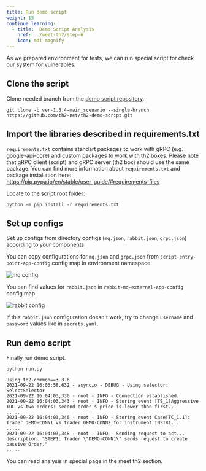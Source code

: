 ```yaml
---
title: Run demo script
weight: 15
continue_learning:
  - title:  Demo Script Analysis
    href: ../meet-th2/step-6
    icon: mdi-magnify
---
```


As we prepared environment for tests, we can run special script for check our system for vulnerables.

<!--more-->

## Clone the script

Clone needed branch from the [demo script repository](https://github.com/th2-net/th2-demo-script).  

```shell
git clone -b ver-1.5.4-main_scenario --single-branch https://github.com/th2-net/th2-demo-script.git
```

## Import the libraries described in requirements.txt

`requirements.txt` contains standart packages to work with gRPC (e.g. google-api-core) and custom packages to work
with th2 boxes. Please note that gRPC client (script) and gRPC server (th2 box) should use the same package.
You can find more information about `requirements.txt` and package installation
here: https://pip.pypa.io/en/stable/user_guide/#requirements-files

Locate to the script root folder:

```shell
python -m pip install -r requirements.txt
```

## Set up configs

Set up configs from directory configs (`mq.json`, `rabbit.json`, `grpc.json`) according to your components.

You can copy configurations for `mq.json` and `grpc.json` from `script-entry-point-app-config` config map in environment namespace. 

![mq config](/img/getting-started/demo-script/db-mq.png)


You can find values for `rabbit.json` in `rabbit-mq-external-app-config` config map.

![rabbit config](/img/getting-started/demo-script/db-rabbitmq.png)


<notice note >

If this `rabbit.json` configuration doesn't work, try to change `username`
and `password` values like in `secrets.yaml`.

</notice >

## Run demo script

Finally run demo script.

```shell
python run.py
```

```shell[Output]
Using th2-common==3.3.6
2021-09-22 16:03:58,632 - asyncio - DEBUG - Using selector: SelectSelector
2021-09-22 16:04:03,336 - root - INFO - Connection established.
2021-09-22 16:04:03,343 - root - INFO - Storing event [TS_1]Aggressive IOC vs two orders: second order's price is lower than first...
.....
2021-09-22 16:04:03,346 - root - INFO - Storing event Case[TC_1.1]: Trader DEMO-CONN1 vs trader DEMO-CONN2 for instrument INSTR1...
.....
2021-09-22 16:04:03,348 - root - INFO - Sending request to act...
description: "STEP1: Trader \"DEMO-CONN1\" sends request to create passive Order."
.....
```

You can read analysis in special page in the meet th2 section. 
